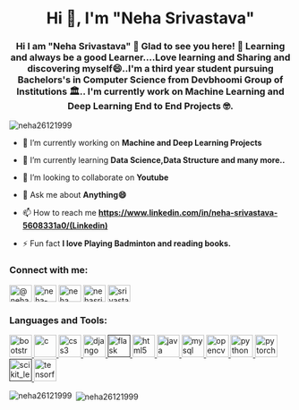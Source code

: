 <h1 align="center">Hi 👋, I'm "Neha Srivastava"</h1>
<h3 align="center">Hi I am "Neha Srivastava" 👋 Glad to see you here! 🤩 Learning and always be a good Learner....Love learning and Sharing and discovering myself😄..I'm a third year student pursuing Bachelors's in Computer Science from Devbhoomi Group of Institutions 🏛.. I'm currently work on Machine Learning and Deep Learning End to End Projects 🤓.</h3>

<p align="left"> <img src="https://komarev.com/ghpvc/?username=neha26121999" alt="neha26121999" /> </p>

- 🔭 I’m currently working on **Machine and Deep Learning Projects**

- 🌱 I’m currently learning **Data Science,Data Structure and many more..**

- 👯 I’m looking to collaborate on **Youtube**

- 💬 Ask me about **Anything😄**

- 📫 How to reach me **https://www.linkedin.com/in/neha-srivastava-5608331a0/(Linkedin)**

- ⚡ Fun fact **I love Playing Badminton and reading books.**

<p align="left">
<h3 align="left">Connect with me:</h3>
<a href="https://twitter.com/@nehakum52303968" target="blank"><img align="center" src="https://cdn.jsdelivr.net/npm/simple-icons@3.0.1/icons/twitter.svg" alt="@nehakum52303968" height="30" width="40" /></a>
<a href="https://linkedin.com/in/neha-srivastava-5608331a0" target="blank"><img align="center" src="https://cdn.jsdelivr.net/npm/simple-icons@3.0.1/icons/linkedin.svg" alt="neha-srivastava-5608331a0" height="30" width="40" /></a>
<a href="https://fb.com/neha srivastava" target="blank"><img align="center" src="https://cdn.jsdelivr.net/npm/simple-icons@3.0.1/icons/facebook.svg" alt="neha srivastava" height="30" width="40" /></a>
<a href="https://instagram.com/nehasrivastava026" target="blank"><img align="center" src="https://cdn.jsdelivr.net/npm/simple-icons@3.0.1/icons/instagram.svg" alt="nehasrivastava026" height="30" width="40" /></a>
<a href="https://www.hackerrank.com/srivastavanehak1" target="blank"><img align="center" src="https://cdn.jsdelivr.net/npm/simple-icons@3.0.1/icons/hackerrank.svg" alt="srivastavanehak1" height="30" width="40" /></a>
</p>

<h3 align="left">Languages and Tools:</h3>
<p align="left"> <a href="https://getbootstrap.com" target="_blank"> <img src="https://devicons.github.io/devicon/devicon.git/icons/bootstrap/bootstrap-plain.svg" alt="bootstrap" width="40" height="40"/> </a> <a href="https://www.cprogramming.com/" target="_blank"> <img src="https://devicons.github.io/devicon/devicon.git/icons/c/c-original.svg" alt="c" width="40" height="40"/> </a> <a href="https://www.w3schools.com/css/" target="_blank"> <img src="https://devicons.github.io/devicon/devicon.git/icons/css3/css3-original-wordmark.svg" alt="css3" width="40" height="40"/> </a> <a href="https://www.djangoproject.com/" target="_blank"> <img src="https://devicons.github.io/devicon/devicon.git/icons/django/django-original.svg" alt="django" width="40" height="40"/> </a> <a href="" target="_blank"> <img src="https://www.vectorlogo.zone/logos/pocoo_flask/pocoo_flask-icon.svg" alt="flask" width="40" height="40"/> </a> <a href="https://www.w3.org/html/" target="_blank"> <img src="https://devicons.github.io/devicon/devicon.git/icons/html5/html5-original-wordmark.svg" alt="html5" width="40" height="40"/> </a> <a href="https://www.java.com" target="_blank"> <img src="https://devicons.github.io/devicon/devicon.git/icons/java/java-original-wordmark.svg" alt="java" width="40" height="40"/> </a> <a href="https://www.mysql.com/" target="_blank"> <img src="https://devicons.github.io/devicon/devicon.git/icons/mysql/mysql-original-wordmark.svg" alt="mysql" width="40" height="40"/> </a> <a href="https://opencv.org/" target="_blank"> <img src="https://www.vectorlogo.zone/logos/opencv/opencv-icon.svg" alt="opencv" width="40" height="40"/> </a> <a href="https://www.python.org" target="_blank"> <img src="https://devicons.github.io/devicon/devicon.git/icons/python/python-original.svg" alt="python" width="40" height="40"/> </a> <a href="https://pytorch.org/" target="_blank"> <img src="https://www.vectorlogo.zone/logos/pytorch/pytorch-icon.svg" alt="pytorch" width="40" height="40"/> </a> <a href="" target="_blank"> <img src="https://upload.wikimedia.org/wikipedia/commons/0/05/Scikit_learn_logo_small.svg" alt="scikit_learn" width="40" height="40"/> </a> <a href="https://www.tensorflow.org" target="_blank"> <img src="https://www.vectorlogo.zone/logos/tensorflow/tensorflow-icon.svg" alt="tensorflow" width="40" height="40"/> </a> </p>

<p><img align="left" src="https://github-readme-stats.vercel.app/api/top-langs/?username=neha26121999&layout=compact" alt="neha26121999" />

&nbsp;<img align="center" src="https://github-readme-stats.vercel.app/api?username=neha26121999&show_icons=true" alt="neha26121999" /></p>
